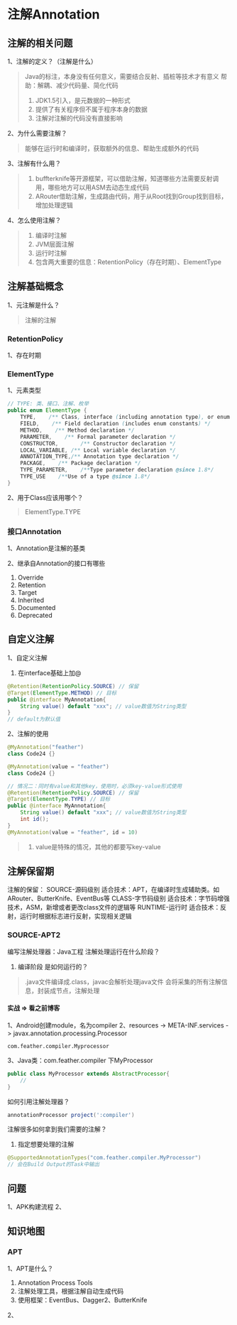 # 注解Annotation

## 注解的相关问题

1、注解的定义？（注解是什么）
> Java的标注，本身没有任何意义，需要结合反射、插桩等技术才有意义
> 帮助：解耦、减少代码量、简化代码
> 
> 1. JDK1.5引入，是元数据的一种形式
> 2. 提供了有关程序但不属于程序本身的数据
> 3. 注解对注解的代码没有直接影响

2、为什么需要注解？
> 能够在运行时和编译时，获取额外的信息、帮助生成额外的代码

3、注解有什么用？
> 1. buffterknife等开源框架，可以借助注解，知道哪些方法需要反射调用，哪些地方可以用ASM去动态生成代码
> 2. ARouter借助注解，生成路由代码，用于从Root找到Group找到目标，增加处理逻辑

4、怎么使用注解？
> 1. 编译时注解
> 2. JVM层面注解
> 3. 运行时注解
> 4. 包含两大重要的信息：RetentionPolicy（存在时期）、ElementType

## 注解基础概念

1、元注解是什么？
> 注解的注解

### RetentionPolicy

1、存在时期


### ElementType

1、元素类型
```java
// TYPE: 类、接口、注解、枚举
public enum ElementType {
    TYPE,    /** Class, interface (including annotation type), or enum declaration */
    FIELD,    /** Field declaration (includes enum constants) */
    METHOD,    /** Method declaration */
    PARAMETER,    /** Formal parameter declaration */
    CONSTRUCTOR,       /** Constructor declaration */
    LOCAL_VARIABLE, /** Local variable declaration */
    ANNOTATION_TYPE,/** Annotation type declaration */
    PACKAGE,    /** Package declaration */
    TYPE_PARAMETER,    /**Type parameter declaration @since 1.8*/
    TYPE_USE    /**Use of a type @since 1.8*/
}
```

2、用于Class应该用哪个？
> ElementType.TYPE

### 接口Annotation

1、Annotation是注解的基类

2、继承自Annotation的接口有哪些
1. Override
2. Retention
3. Target
4. Inherited
5. Documented
6. Deprecated


## 自定义注解

1、自定义注解
1. 在interface基础上加@
```java
@Retention(RetentionPolicy.SOURCE) // 保留
@Target(ElementType.METHOD) // 目标
public @interface MyAnnotation{
    String value() default "xxx"; // value数值为String类型
}
// default为默认值
```

2、注解的使用
```java
@MyAnnotation("feather")
class Code24 {}

@MyAnnotation(value = "feather")
class Code24 {}

// 情况二：同时有value和其他key，使用时，必须key-value形式使用
@Retention(RetentionPolicy.SOURCE) // 保留
@Target(ElementType.TYPE) // 目标
public @interface MyAnnotation{
    String value() default "xxx"; // value数值为String类型
    int id();
}
@MyAnnotation(value = "feather", id = 10)
```
> 1. value是特殊的情况，其他的都要写key-value


## 注解保留期
注解的保留：
SOURCE-源码级别
适合技术：APT，在编译时生成辅助类。如ARouter、ButterKnife、EventBus等
CLASS-字节码级别
适合技术：字节码增强技术，ASM，新增或者更改class文件的逻辑等
RUNTIME-运行时
适合技术：反射，运行时根据标志进行反射，实现相关逻辑
### SOURCE-APT2
编写注解处理器：Java工程
注解处理运行在什么阶段？
1. 编译阶段
是如何运行的？
> .java文件编译成.class，javac会解析处理java文件
> 会将采集的所有注解信息，封装成节点，注解处理
#### 实战 => 看之前博客
1、Android创建module，名为compiler
2、resources -> META-INF.services -> javax.annotation.processing.Processor
```
com.feather.compiler.Myprocessor
```
3、Java类：com.feather.compiler 下MyProcessor
```java
public class MyProcessor extends AbstractProcessor{
    // 
}
```
如何引用注解处理器？
```gradle
annotationProcessor project(':compiler')
```
注解很多如何拿到我们需要的注解？
1. 指定想要处理的注解
```java
@SupportedAnnotationTypes("com.feather.compiler.MyProcessor")
// 会在Build Output的Task中输出
```
## 问题
1、APK构建流程
2、


## 知识地图

### APT

1、APT是什么？
1. Annotation Process Tools
2. 注解处理工具，根据注解自动生成代码
3. 使用框架：EventBus、Dagger2、ButterKnife


2、
